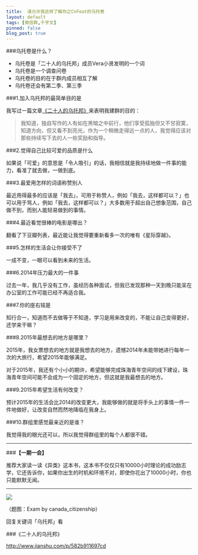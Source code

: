 ```yaml
---
title:  请允许我这样了解你之CnFeat的乌托卷
layout: default
tags: [微信群,千字文]
pinned: false
blog_post: true
---
```


###乌托卷是什么？

- 乌托卷是「二十人的乌托邦」成员Vera小贤发明的一个词
- 乌托卷是一个调查问卷
- 乌托卷的目的在于群内成员相互了解
- 乌托卷还会有第二季、第三季



###1.加入乌托邦的最简单目的是

我写过一篇文章[《二十人的乌托邦》](http://www.jianshu.com/p/582b911697cd)来表明我建群的目的：

>我知道，独自写作的人有如在黑暗之中前行，他们享受孤独但又不甘寂寞，知道方向，但又看不到亮光，作为一个稍微走得远一点的人，我觉得应该对那些持续写下去的人一些奖励和指导。

###2.觉得自己比较可爱的品质是什么

如果说「可爱」的意思是「令人吸引」的话，我相信就是我持续地做一件事的能力，看准了就去做，一做到底。

###3.最爱用怎样的词语称赞别人

最近用得最多的应该是「我去」，可用于称赞人，例如「我去，这样都可以？」也可以用于骂人，例如「我去，这样都可以？」大多数用于超出自己想象范围，自己做不到，而别人能轻易做到的事情。

###4.最近看觉很棒的电影是哪出？

翻看了下豆瓣列表，最近能让我觉得要重新看多一次的唯有《星际穿越》。

###5.怎样的生活会让你接受不了

一成不变，一眼可以看到未来的生活。

###6.2014年压力最大的一件事

过去一年，我几乎没有工作，虽经历各种面试，但我已发现那种一天到晚只能呆在办公室的工作可能已经不再适合我。

###7.你的座右铭是

知行合一，知道而不去做等于不知道，学习是用来改变的，不能让自己变得更好，还学来干嘛？

###8.2015年最想去的地方是哪里？

2015年，我女票想去的地方就是我想去的地方，遗憾2014年未能带她进行每年一次的大旅行，希望2015年能够满足。

对于2015年，我还有个小小的期许，希望能够完成珠海青年空间的线下建设，珠海青年空间可能不会成为一个固定的地方，但这就是我最想去的地方。

###9.2015年希望生活有何改变？

预计2015年的生活会比2014的改变更大，我能够做的就是将手头上的事情一件一件地做好，让改变自然而然地降临在我身上。

###10.群组里感觉最亲近的是谁？

我觉得我的眼光还可以，所以我觉得群组里的每个人都很不错。

---

###**【一期一会】**

推荐大家读一读《异类》这本书，这本书不仅仅只有10000小时理论的成功励志学，它还告诉你，如果你出生的时机和环境不对，即使你花出了10000小时，你也只能默默无闻。

----


![](http://7d9mjz.com1.z0.glb.clouddn.com/2014-12-15.jpg)

（题图：Exam by canada_citizenship）

回复关键词「乌托邦」看

###《二十人的乌托邦》

http://www.jianshu.com/p/582b911697cd



